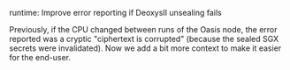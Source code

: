 runtime: Improve error reporting if DeoxysII unsealing fails

Previously, if the CPU changed between runs of the Oasis node, the error
reported was a cryptic "ciphertext is corrupted" (because the sealed SGX
secrets were invalidated).
Now we add a bit more context to make it easier for the end-user.
